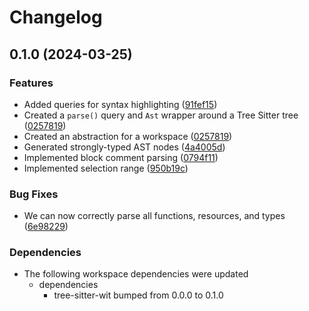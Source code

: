 # Changelog

## 0.1.0 (2024-03-25)


### Features

* Added queries for syntax highlighting ([91fef15](https://github.com/Michael-F-Bryan/wit-lsp/commit/91fef1530e437ed78112ba736fe80f5f83d7cad5))
* Created a `parse()` query and `Ast` wrapper around a Tree Sitter tree ([0257819](https://github.com/Michael-F-Bryan/wit-lsp/commit/025781938787c83b1bb8ae3ddc8b2f35bba85c20))
* Created an abstraction for a workspace ([0257819](https://github.com/Michael-F-Bryan/wit-lsp/commit/025781938787c83b1bb8ae3ddc8b2f35bba85c20))
* Generated strongly-typed AST nodes ([4a4005d](https://github.com/Michael-F-Bryan/wit-lsp/commit/4a4005d873aafd7649250a60d090ddc5e2212ffa))
* Implemented block comment parsing ([0794f11](https://github.com/Michael-F-Bryan/wit-lsp/commit/0794f11175734f39ac8dfe77177eceeb41ebe35d))
* Implemented selection range ([950b19c](https://github.com/Michael-F-Bryan/wit-lsp/commit/950b19c83ad56a8d6e678b4425d7a4a3bac96ead))


### Bug Fixes

* We can now correctly parse all functions, resources, and types ([6e98229](https://github.com/Michael-F-Bryan/wit-lsp/commit/6e982299086c58d119f19e7cffd3b8fef4e78635))


### Dependencies

* The following workspace dependencies were updated
  * dependencies
    * tree-sitter-wit bumped from 0.0.0 to 0.1.0
